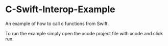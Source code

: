 # C-Swift-Interop-Example
An example of how to call c functions from Swift.

To run the example simply open the xcode project file with xcode and click run.
